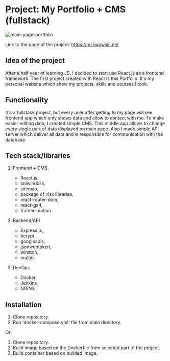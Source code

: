 # Project: My Portfolio + CMS (fullstack)

![main-page-portfolio](https://api.msliwowski.net/images/dfad08a3-7d33-49db-9430-ffb2f2ee0191/mainpage.png)

Link to the page of the project: https://msliwowski.net

## Idea of the project

After a half year of learning JS, I decided to start use React.js as a frontend framework. The first project created with React is this Portfolio. It's my personal website which show my projects, skills and courses I took.

## Functionality

It's a fullstack project, but every user after getting to my page will see frontend app which only shows data and allow to contact with me. To make easier editing data, I created simple CMS. This middle app allows to change every single part of data displayed on main page. Also I made simple API server which deliver all data and is responsible for communication with the database.

## Tech stack/libraries

  1. Frontend + CMS

     - React.js,
     - tailwindcss,
     - sitemap,
     - package of visx libraries,
     - react-router-dom,
     - react-ga4,
     - framer-motion.

  2. Backend/API

     - Express.js,
     - bcrypt,
     - googleapis,
     - jsonwebtoken,
     - winston,
     - multer.

  3. DevOps

     - Docker,
     - Jenkins.
     - NGINX

## Installation

  1. Clone repository.
  2. Run 'docker-compose.yml' file from main directory.

  Or:

  1. Clone repository. 
  2. Build image based on the Dockerfile from selected part of the project.
  3. Build container based on builded image.